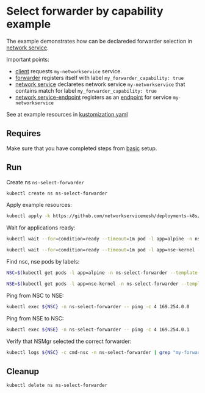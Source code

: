 # Select forwarder by capability example

The example demonstrates how can be declareded forwarder selection in [network service](https://networkservicemesh.io/docs/concepts/architecture/#network-service).

Important points: 
 - [client](./client.yaml) requests `my-networkservice` service.
 - [forwarder](./forwarder.yaml) registers itself with label `my_forwarder_capability: true`
 - [network service](./service.yaml) declaretes network service `my-networkservice` that contains match for label `my_forwarder_capability: true`
 - [network service-endpoint](./nse-patch.yaml) registers as an [endpoint](https://networkservicemesh.io/docs/concepts/architecture/#network-service-endpoint) for service `my-networkservice`

See at example resources in [kustomization.yaml](./kustomization.yaml)

## Requires

Make sure that you have completed steps from [basic](../../basic) setup.

## Run

Create ns `ns-select-forwarder`

```bash
kubectl create ns ns-select-forwarder
```

Apply example resources:

```bash
kubectl apply -k https://github.com/networkservicemesh/deployments-k8s/examples/features/select-forwarder?ref=b3da74be96bd982f9cff79d12c9df29b4ec7287a
```

Wait for applications ready:

```bash
kubectl wait --for=condition=ready --timeout=1m pod -l app=alpine -n ns-select-forwarder
```

```bash
kubectl wait --for=condition=ready --timeout=1m pod -l app=nse-kernel -n ns-select-forwarder
```

Find nsc, nse pods by labels:
```bash
NSC=$(kubectl get pods -l app=alpine -n ns-select-forwarder --template '{{range .items}}{{.metadata.name}}{{"\n"}}{{end}}')
```
```bash
NSE=$(kubectl get pods -l app=nse-kernel -n ns-select-forwarder --template '{{range .items}}{{.metadata.name}}{{"\n"}}{{end}}')
```

Ping from NSC to NSE:
```bash
kubectl exec ${NSC} -n ns-select-forwarder -- ping -c 4 169.254.0.0
```

Ping from NSE to NSC:
```bash
kubectl exec ${NSE} -n ns-select-forwarder -- ping -c 4 169.254.0.1
```

Verify that NSMgr selected the correct forwarder:
```bash
kubectl logs ${NSC} -c cmd-nsc -n ns-select-forwarder | grep "my-forwarder-vpp"
```

## Cleanup

```bash
kubectl delete ns ns-select-forwarder
```
